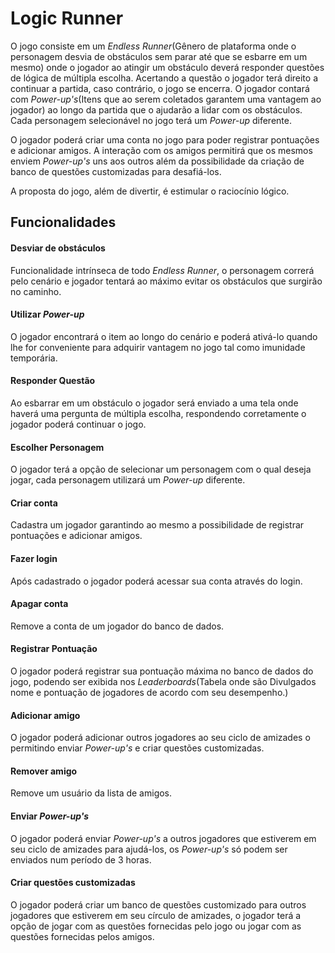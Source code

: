 # Logic Runner
O jogo consiste em um *Endless Runner*(Gênero de plataforma onde o personagem desvia de obstáculos sem parar até que se esbarre em um mesmo) onde o jogador ao atingir um obstáculo deverá responder questões de lógica de múltipla escolha. Acertando a questão o jogador terá direito a continuar a partida, caso contrário, o jogo se encerra. O jogador contará com *Power-up's*(Itens que ao serem coletados garantem uma vantagem ao jogador) ao longo da partida que o ajudarão a lidar com os obstáculos. Cada personagem selecionável no jogo terá um *Power-up* diferente.

O jogador poderá criar uma conta no jogo para poder registrar pontuações e adicionar amigos. A interação com os amigos permitirá que os mesmos enviem *Power-up's* uns aos outros além da possibilidade da criação de banco de questões customizadas para desafiá-los.

A proposta do jogo, além de divertir, é estimular o raciocínio lógico.

## Funcionalidades

#### Desviar de obstáculos
Funcionalidade intrínseca de todo *Endless Runner*, o personagem correrá pelo cenário e jogador tentará ao máximo evitar os obstáculos que surgirão no caminho.
#### Utilizar *Power-up*
O jogador encontrará o item ao longo do cenário e poderá ativá-lo quando lhe for conveniente para adquirir vantagem no jogo tal como imunidade temporária.
#### Responder Questão
Ao esbarrar em um obstáculo o jogador será enviado a uma tela onde haverá uma pergunta de múltipla escolha, respondendo corretamente o jogador poderá continuar o jogo.
#### Escolher Personagem
O jogador terá a opção de selecionar um personagem com o qual deseja jogar, cada personagem utilizará um *Power-up* diferente.
#### Criar conta
Cadastra um jogador garantindo ao mesmo a possibilidade de registrar pontuações e adicionar amigos.
#### Fazer login
Após cadastrado o jogador poderá acessar sua conta através do login.
#### Apagar conta
Remove a conta de um jogador do banco de dados.
#### Registrar Pontuação
O jogador poderá registrar sua pontuação máxima no banco de dados do jogo, podendo ser exibida nos *Leaderboards*(Tabela onde são Divulgados nome e pontuação de jogadores de acordo com seu desempenho.)
#### Adicionar amigo
O jogador poderá adicionar outros jogadores ao seu ciclo de amizades o permitindo enviar *Power-up's* e criar questões customizadas.
#### Remover amigo
Remove um usuário da lista de amigos.
#### Enviar *Power-up's*
O jogador poderá enviar *Power-up's* a outros jogadores que estiverem em seu ciclo de amizades para ajudá-los, os *Power-up's* só podem ser enviados num período de 3 horas.
#### Criar questões customizadas
O jogador poderá criar um banco de questões customizado para outros jogadores que estiverem em seu círculo de amizades, o jogador terá a opção de jogar com as questões fornecidas pelo jogo ou jogar com as questões fornecidas pelos amigos.
